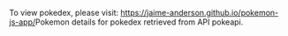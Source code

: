 To view pokedex, please visit:
    https://jaime-anderson.github.io/pokemon-js-app/
​
Pokemon details for pokedex retrieved from API pokeapi.